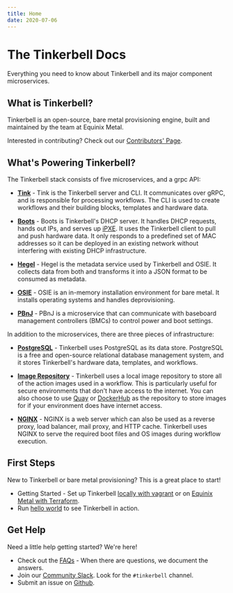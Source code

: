 ```yaml
---
title: Home
date: 2020-07-06
---
```


# The Tinkerbell Docs

Everything you need to know about Tinkerbell and its major component microservices.
​
## What is Tinkerbell?

Tinkerbell is an open-source, bare metal provisioning engine, built and maintained by the team at Equinix Metal.

Interested in contributing? Check out our [Contributors' Page](https://tinkerbell.org/community/contributors/).

## What's Powering Tinkerbell?

The Tinkerbell stack consists of five microservices, and a grpc API: 

- [**Tink**](/services/tink) - Tink is the Tinkerbell server and CLI. It communicates over gRPC, and is responsible for processing workflows. The CLI is used to create workflows and their building blocks, templates and hardware data.

- [**Boots**](/services/boots) - Boots is Tinkerbell's DHCP server. It handles DHCP requests, hands out IPs, and serves up [iPXE](https://ipxe.org/). It uses the Tinkerbell client to pull and push hardware data. It only responds to a predefined set of MAC addresses so it can be deployed in an existing network without interfering with existing DHCP infrastructure.

- [**Hegel**](/services/hegel) - Hegel is the metadata service used by Tinkerbell and OSIE. It collects data from both and transforms it into a JSON format to be consumed as metadata.

- [**OSIE**](/services/osie) - OSIE is an in-memory installation environment for bare metal. It installs operating systems and handles deprovisioning.

- [**PBnJ**](https://github.com/tinkerbell/pbnj) - PBnJ is a microservice that can communicate with baseboard management controllers (BMCs) to control power and boot settings.

In addition to the microservices, there are three pieces of infrastructure:

- [**PostgreSQL**](https://www.postgresql.org/) - Tinkerbell uses PostgreSQL as its data store. PostgreSQL is a free and open-source relational database management system, and it stores Tinkerbell's hardware data, templates, and workflows.

- [**Image Repository**](https://hub.docker.com/_/registry) - Tinkerbell uses a local image repository to store all of the action images used in a workflow. This is particularly useful for secure environments that don't have access to the internet. You can also choose to use [Quay](https://quay.io/) or [DockerHub](https://hub.docker.com/) as the repository to store images for if your environment does have internet access.

- [**NGINX**](https://www.nginx.com/) - NGINX is a web server which can also be used as a reverse proxy, load balancer, mail proxy, and HTTP cache. Tinkerbell uses NGINX to serve the required boot files and OS images during workflow execution.


## First Steps

​New to Tinkerbell or bare metal provisioning? This is a great place to start!

- Getting Started - Set up Tinkerbell [locally with vagrant](/setup/local-vagrant/) or on [Equinix Metal with Terraform](/setup/packet-terraform/).
- Run [hello world](/examples/hello-world-workflow) to see Tinkerbell in action.​


## Get Help

Need a little help getting started? We're here!

- Check out the [FAQs](https://tinkerbell.org/faq/) - When there are questions, we document the answers.
- Join our [Community Slack](https://slack.equinixmetal.com/). Look for the `#tinkerbell` channel.
- Submit an issue on [Github](https://github.com/tinkerbell/).
